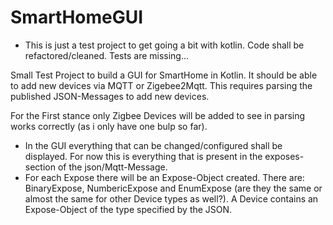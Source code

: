 # SmartHomeGUI
* This is just a test project to get going a bit with kotlin. Code shall be refactored/cleaned. Tests are missing...

Small Test Project to build a GUI for SmartHome in Kotlin.
It should be able to add new devices via MQTT or Zigebee2Mqtt.
This requires parsing the published JSON-Messages to add new devices.

For the First stance only Zigbee Devices will be added to see in parsing works correctly (as i only have one bulp so far).

* In the GUI everything that can be changed/configured shall be displayed. For now this is everything that is present in the exposes-section of the json/Mqtt-Message.
* For each Expose there will be an Expose-Object created. There are: BinaryExpose, NumbericExpose and EnumExpose (are they the same or almost the same for other Device types as well?). A Device contains an Expose-Object of the type specified by the JSON.
